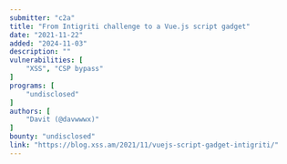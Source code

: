 ```yaml
---
submitter: "c2a"
title: "From Intigriti challenge to a Vue.js script gadget"
date: "2021-11-22"
added: "2024-11-03"
description: ""
vulnerabilities: [
    "XSS", "CSP bypass"
]
programs: [
    "undisclosed"
]
authors: [
    "Davit (@davwwwx)"
]
bounty: "undisclosed"
link: "https://blog.xss.am/2021/11/vuejs-script-gadget-intigriti/"
---
```




